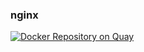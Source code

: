 ### nginx
[![Docker Repository on Quay](https://quay.io/repository/bukwp/nginx/status "Docker Repository on Quay")](https://quay.io/repository/bukwp/nginx)
